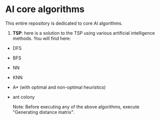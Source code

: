 # AI core algorithms

This entire repository is dedicated to core AI algorithms.

1. **TSP**: here is a solution to the TSP using various artificial intelligence methods. You will find here:

- DFS
- BFS
- NN
- KNN
- A* (with optimal and non-optimal heuristics)
- ant colony

  Note: Before executing any of the above algorithms, execute "Generating distance matrix".

